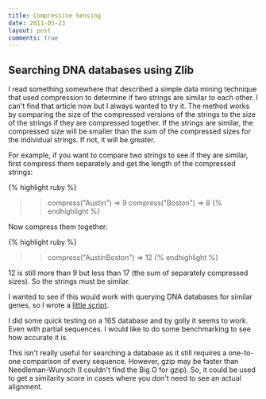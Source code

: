 ```yaml
---
title: Compressive Sensing
date: 2011-05-23
layout: post
comments: true
---
```

## Searching DNA databases using Zlib

I read something somewhere that described a simple data mining technique that used compression to determine if two strings are similar to each other. I can't find that article now but I always wanted to try it. The method works by comparing the size of the compressed versions of the strings to the size of the strings if they are compressed together. If the strings are similar, the compressed size will be smaller than the sum of the compressed sizes for the individual strings. If not, it will be greater.

For example, if you want to compare two strings to see if they are similar, first compress them separately and get the length of the compressed strings:

{% highlight ruby %}
>> compress("Austin")
=> 9
>> compress("Boston")
=> 8
{% endhighlight %}

Now compress them together:

{% highlight ruby %}
>> compress("AustinBoston")
=> 12
{% endhighlight %}


12 is still more than 9 but less than 17 (the sum of separately compressed sizes). So the strings must be similar.

I wanted to see if this would work with querying DNA databases for similar genes, so I wrote a [little script](https://gist.github.com/987717).

I did some quick testing on a 16S database and by golly it seems to work. Even with partial sequences. I would like to do some benchmarking to see how accurate it is.

This isn't really useful for searching a database as it still requires a one-to-one comparison of every sequence. However, gzip may be faster than Needleman-Wunsch (I couldn't find the Big O for gzip). So, it could be used to get a similarity score in cases where you don't need to see an actual alignment.
